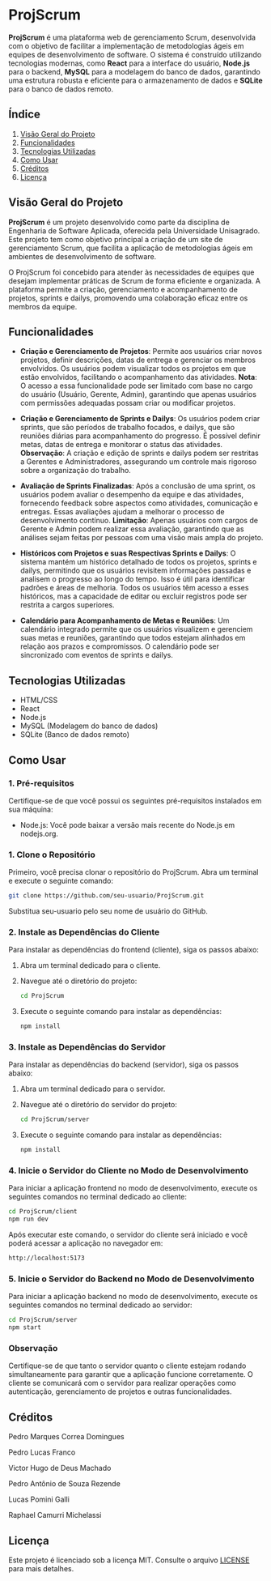 # ProjScrum

**ProjScrum** é uma plataforma web de gerenciamento Scrum, desenvolvida com o objetivo de facilitar a implementação de metodologias ágeis em equipes de desenvolvimento de software. O sistema é construído utilizando tecnologias modernas, como **React** para a interface do usuário, **Node.js** para o backend, **MySQL** para a modelagem do banco de dados, garantindo uma estrutura robusta e eficiente para o armazenamento de dados e **SQLite** para o banco de dados remoto.

## Índice

1. [Visão Geral do Projeto](#visão-geral-do-projeto)
2. [Funcionalidades](#funcionalidades)
3. [Tecnologias Utilizadas](#tecnologias-utilizadas)
4. [Como Usar](#como-usar)
5. [Créditos](#créditos)
6. [Licença](#licença)

## Visão Geral do Projeto

**ProjScrum** é um projeto desenvolvido como parte da disciplina de Engenharia de Software Aplicada, oferecida pela Universidade Unisagrado. Este projeto tem como objetivo principal a criação de um site de gerenciamento Scrum, que facilita a aplicação de metodologias ágeis em ambientes de desenvolvimento de software.

O ProjScrum foi concebido para atender às necessidades de equipes que desejam implementar práticas de Scrum de forma eficiente e organizada. A plataforma permite a criação, gerenciamento e acompanhamento de projetos, sprints e dailys, promovendo uma colaboração eficaz entre os membros da equipe.

## Funcionalidades

- **Criação e Gerenciamento de Projetos**: Permite aos usuários criar novos projetos, definir descrições, datas de entrega e gerenciar os membros envolvidos. Os usuários podem visualizar todos os projetos em que estão envolvidos, facilitando o acompanhamento das atividades. **Nota**: O acesso a essa funcionalidade pode ser limitado com base no cargo do usuário (Usuário, Gerente, Admin), garantindo que apenas usuários com permissões adequadas possam criar ou modificar projetos.

- **Criação e Gerenciamento de Sprints e Dailys**: Os usuários podem criar sprints, que são períodos de trabalho focados, e dailys, que são reuniões diárias para acompanhamento do progresso. É possível definir metas, datas de entrega e monitorar o status das atividades. **Observação**: A criação e edição de sprints e dailys podem ser restritas a Gerentes e Administradores, assegurando um controle mais rigoroso sobre a organização do trabalho.

- **Avaliação de Sprints Finalizadas**: Após a conclusão de uma sprint, os usuários podem avaliar o desempenho da equipe e das atividades, fornecendo feedback sobre aspectos como atividades, comunicação e entregas. Essas avaliações ajudam a melhorar o processo de desenvolvimento contínuo. **Limitação**: Apenas usuários com cargos de Gerente e Admin podem realizar essa avaliação, garantindo que as análises sejam feitas por pessoas com uma visão mais ampla do projeto.

- **Históricos com Projetos e suas Respectivas Sprints e Dailys**: O sistema mantém um histórico detalhado de todos os projetos, sprints e dailys, permitindo que os usuários revisitem informações passadas e analisem o progresso ao longo do tempo. Isso é útil para identificar padrões e áreas de melhoria. Todos os usuários têm acesso a esses históricos, mas a capacidade de editar ou excluir registros pode ser restrita a cargos superiores.

- **Calendário para Acompanhamento de Metas e Reuniões**: Um calendário integrado permite que os usuários visualizem e gerenciem suas metas e reuniões, garantindo que todos estejam alinhados em relação aos prazos e compromissos. O calendário pode ser sincronizado com eventos de sprints e dailys.

## Tecnologias Utilizadas

- HTML/CSS
- React
- Node.js
- MySQL (Modelagem do banco de dados)
- SQLite (Banco de dados remoto)

## Como Usar

### 1. Pré-requisitos

Certifique-se de que você possui os seguintes pré-requisitos instalados em sua máquina:

- Node.js: Você pode baixar a versão mais recente do Node.js em nodejs.org.

### 1. Clone o Repositório

Primeiro, você precisa clonar o repositório do ProjScrum. Abra um terminal e execute o seguinte comando:

```bash
git clone https://github.com/seu-usuario/ProjScrum.git
```

Substitua seu-usuario pelo seu nome de usuário do GitHub.

### 2. Instale as Dependências do Cliente

Para instalar as dependências do frontend (cliente), siga os passos abaixo:

1. Abra um terminal dedicado para o cliente.

2. Navegue até o diretório do projeto:

   ```bash
   cd ProjScrum
   ```

3. Execute o seguinte comando para instalar as dependências:

   ```bash
   npm install
   ```

### 3. Instale as Dependências do Servidor

Para instalar as dependências do backend (servidor), siga os passos abaixo:

1. Abra um terminal dedicado para o servidor.

2. Navegue até o diretório do servidor do projeto:

   ```bash
   cd ProjScrum/server
   ```

3. Execute o seguinte comando para instalar as dependências:

   ```bash
   npm install
   ```

### 4. Inicie o Servidor do Cliente no Modo de Desenvolvimento

Para iniciar a aplicação frontend no modo de desenvolvimento, execute os seguintes comandos no terminal dedicado ao cliente:

```bash
cd ProjScrum/client
npm run dev
```

Após executar este comando, o servidor do cliente será iniciado e você poderá acessar a aplicação no navegador em:

```bash
http://localhost:5173
```

### 5. Inicie o Servidor do Backend no Modo de Desenvolvimento

Para iniciar a aplicação backend no modo de desenvolvimento, execute os seguintes comandos no terminal dedicado ao servidor:

```bash
cd ProjScrum/server
npm start
```

### Observação

Certifique-se de que tanto o servidor quanto o cliente estejam rodando simultaneamente para garantir que a aplicação funcione corretamente. O cliente se comunicará com o servidor para realizar operações como autenticação, gerenciamento de projetos e outras funcionalidades.

## Créditos

Pedro Marques Correa Domingues

Pedro Lucas Franco

Victor Hugo de Deus Machado

Pedro Antônio de Souza Rezende

Lucas Pomini Galli

Raphael Camurri Michelassi

## Licença

Este projeto é licenciado sob a licença MIT. Consulte o arquivo [LICENSE](./LICENSE) para mais detalhes.

